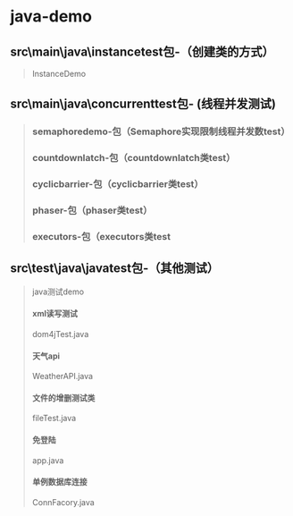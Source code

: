 # java-demo

## src\main\java\instancetest包-（创建类的方式）
>InstanceDemo

## src\main\java\concurrenttest包- (线程并发测试)
>### semaphoredemo-包（Semaphore实现限制线程并发数test）
>### countdownlatch-包（countdownlatch类test）
>### cyclicbarrier-包（cyclicbarrier类test）
>### phaser-包（phaser类test）
>### executors-包（executors类test

## src\test\java\javatest包-（其他测试）
>java测试demo
>#### xml读写测试
>dom4jTest.java
>#### 天气api
>WeatherAPI.java
>#### 文件的增删测试类
>fileTest.java
>#### 免登陆
>app.java
>#### 单例数据库连接
>ConnFacory.java

